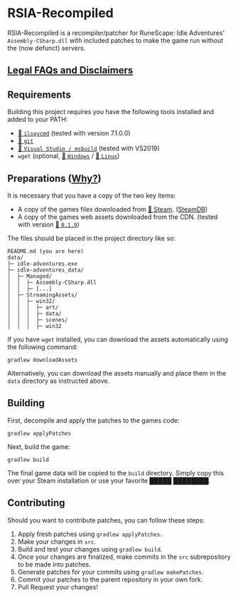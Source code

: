 # RSIA-Recompiled

RSIA-Recompiled is a recompiler/patcher for RuneScape: Idle Adventures' `Assembly-CSharp.dll` with included patches to make the game run without the (now defunct) servers.

## [Legal FAQs and Disclaimers](LEGAL.md)

## Requirements

Building this project requires you have the following tools installed and added to your PATH:

- [💾 `ilspycmd`](https://github.com/icsharpcode/ILSpy/tree/master/ICSharpCode.Decompiler.Console) (tested with version 7.1.0.0)
- [💾 `git`](https://git-scm.com/)
- [💾 `Visual Studio / msbuild`](https://visualstudio.microsoft.com/) (tested with VS2019)
- `wget` (optional, [💾 `Windows`](https://community.chocolatey.org/packages/Wget) / [💾 `Linux`](https://www.gnu.org/software/wget/))

## Preparations ([Why?](LEGAL.md))

It is necessary that you have a copy of the two key items:

- A copy of the games files downloaded from [💾 Steam](steam://install/452780). ([SteamDB](https://steamdb.info/app/452780/))
- A copy of the games web assets downloaded from the CDN. (tested with version [💾 `0.1.9`](ASSETS-0.1.9.txt))

The files should be placed in the project directory like so:

    README.md (you are here)
    data/
    ├─ idle-adventures.exe
    ├─ idle-adventures_data/
    │  ├─ Managed/
    │  │  ├─ Assembly-CSharp.dll
    │  │  ├─ [...]
    │  ├─ StreamingAssets/
    │  │  ├─ win32/
    │  │  │  ├─ art/
    │  │  │  ├─ data/
    │  │  │  ├─ scenes/
    │  │  │  ├─ win32

If you have `wget` installed, you can download the assets automatically using the following command:

    gradlew downloadAssets

Alternatively, you can download the assets manually and place them in the `data` directory as instructed above.

## Building

First, decompile and apply the patches to the games code:

    gradlew applyPatches

Next, build the game:

    gradlew build

The final game data will be copied to the `build` directory. Simply copy this over your Steam installation or use your favorite █████ ████████.

## Contributing

Should you want to contribute patches, you can follow these steps:

1. Apply fresh patches using `gradlew applyPatches`.
2. Make your changes in `src`.
3. Build and test your changes using `gradlew build`.
4. Once your changes are finalized, make commits in the `src` subrepository to be made into patches.
5. Generate patches for your commits using `gradlew makePatches`.
6. Commit your patches to the parent repository in your own fork.
7. Pull Request your changes!
